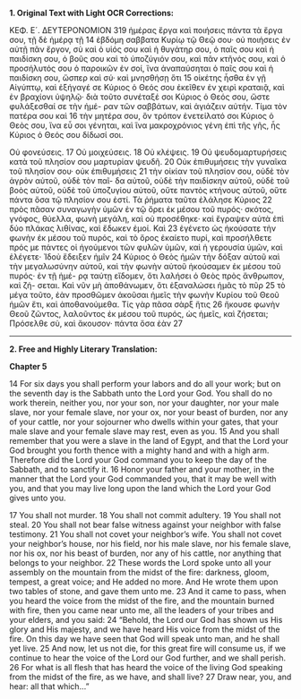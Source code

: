 **1. Original Text with Light OCR Corrections:**

ΚΕΦ. Ε´. ΔΕΥΤΕΡΟΝΟΜΙΟΝ 319
ἡμέρας ἔργα καὶ ποιήσεις πάντα τὰ ἔργα σου, τῇ δὲ ἡμέρᾳ τῇ 14
ἑβδόμη σαββατα Κυρίῳ τῷ Θεῷ σου· οὐ ποιήσεις ἐν αὐτῇ πᾶν
ἔργον, σὺ καὶ ὁ υἱός σου καὶ ἡ θυγάτηρ σου, ὁ παῖς σου καὶ ἡ
παιδίσκη σου, ὁ βοῦς σου καὶ τὸ ὑποζύγιόν σου, καὶ πᾶν κτῆνός
σου, καὶ ὁ προσήλυτός σου ὁ παροικῶν ἐν σοί, ἵνα ἀναπαύσηται ὁ
παῖς σου καὶ ἡ παιδίσκη σου, ὥσπερ καὶ σύ· καὶ μνησθήσῃ ὅτι 15
οἰκέτης ἦσθα ἐν γῇ Αἰγύπτῳ, καὶ ἐξήγαγέ σε Κύριος ὁ Θεός
σου ἐκεῖθεν ἐν χειρὶ κραταιᾷ, καὶ ἐν βραχίονι ὑψηλῷ· διὰ τοῦτο
συνέταξέ σοι Κύριος ὁ Θεός σου, ὥστε φυλάξεσθαί σε τὴν ἡμέ-
ραν τῶν σαββάτων, καὶ ἁγιάζειν αὐτήν. Τίμα τὸν πατέρα σου καὶ 16
τὴν μητέρα σου, ὃν τρόπον ἐνετείλατό σοι Κύριος ὁ Θεὸς σου,
ἵνα εὖ σοι γένηται, καὶ ἵνα μακροχρόνιος γένη ἐπὶ τῆς γῆς, ἧς
Κύριος ὁ Θεός σου δίδωσί σοι.

Οὐ φονεύσεις. 17
Οὐ μοιχεύσεις. 18
Οὐ κλέψεις. 19
Οὐ ψευδομαρτυρήσεις κατὰ τοῦ πλησίον σου μαρτυρίαν ψευδῆ. 20
Οὐκ ἐπιθυμήσεις τὴν γυναῖκα τοῦ πλησίον σου· οὐκ ἐπιθυμήσεις 21
τὴν οἰκίαν τοῦ πλησίον σου, οὐδὲ τὸν ἀγρὸν αὐτοῦ, οὐδὲ τὸν παῖ-
δα αὐτοῦ, οὐδὲ τὴν παιδίσκην αὐτοῦ, οὐδὲ τοῦ βοὸς αὐτοῦ, οὐδὲ
τοῦ ὑποζυγίου αὐτοῦ, οὔτε παντὸς κτήνους αὐτοῦ, οὔτε πάντα
ὅσα τῷ πλησίον σου ἐστί. Τὰ ῥήματα ταῦτα ἐλάλησε Κύριος 22
πρὸς πᾶσαν συναγωγὴν ὑμῶν ἐν τῷ ὄρει ἐκ μέσου τοῦ πυρός·
σκότος, γνόφος, θύελλα, φωνὴ μεγάλη, καὶ οὐ προσέθηκε· καὶ
ἔγραψεν αὐτὰ ἐπὶ δύο πλάκας λιθίνας, καὶ ἔδωκεν ἐμοί. Καὶ 23
ἐγένετο ὡς ἠκούσατε τὴν φωνὴν ἐκ μέσου τοῦ πυρός, καὶ τὸ ὄρος
ἐκαίετο πυρί, καὶ προσήλθετε πρός με πάντες οἱ ἡγούμενοι τῶν
φυλῶν ὑμῶν, καὶ ἡ γερουσία ὑμῶν, καὶ ἐλέγετε· Ἰδοὺ ἔδειξεν ἡμῖν 24
Κύριος ὁ Θεὸς ἡμῶν τὴν δόξαν αὐτοῦ καὶ τὴν μεγαλωσύνην αὐτοῦ,
καὶ τὴν φωνὴν αὐτοῦ ἠκούσαμεν ἐκ μέσου τοῦ πυρός· ἐν τῇ ἡμέ-
ρᾳ ταύτῃ εἴδομεν, ὅτι λαλήσει ὁ Θεὸς πρὸς ἄνθρωπον, καὶ ζή-
σεται. Καὶ νῦν μὴ ἀποθάνωμεν, ὅτι ἐξαναλώσει ἡμᾶς τὸ πῦρ 25
τὸ μέγα τοῦτο, ἐὰν προσθῶμεν ἀκοῦσαι ἡμεῖς τὴν φωνὴν Κυρίου
τοῦ Θεοῦ ἡμῶν ἔτι, καὶ ἀποθανούμεθα. Τίς γὰρ πᾶσα σὰρξ ἥτις 26
ἤκουσε φωνὴν Θεοῦ ζῶντος, λαλοῦντος ἐκ μέσου τοῦ πυρός, ὡς
ἡμεῖς, καὶ ζήσεται; Πρόσελθε σὺ, καὶ ἄκουσον· πάντα ὅσα ἐὰν 27

---

**2. Free and Highly Literary Translation:**

**Chapter 5**

14 For six days you shall perform your labors and do all your work; but on the seventh day is the Sabbath unto the Lord your God. You shall do no work therein, neither you, nor your son, nor your daughter, nor your male slave, nor your female slave, nor your ox, nor your beast of burden, nor any of your cattle, nor your sojourner who dwells within your gates, that your male slave and your female slave may rest, even as you.
15 And you shall remember that you were a slave in the land of Egypt, and that the Lord your God brought you forth thence with a mighty hand and with a high arm. Therefore did the Lord your God command you to keep the day of the Sabbath, and to sanctify it.
16 Honor your father and your mother, in the manner that the Lord your God commanded you, that it may be well with you, and that you may live long upon the land which the Lord your God gives unto you.

17 You shall not murder.
18 You shall not commit adultery.
19 You shall not steal.
20 You shall not bear false witness against your neighbor with false testimony.
21 You shall not covet your neighbor’s wife. You shall not covet your neighbor’s house, nor his field, nor his male slave, nor his female slave, nor his ox, nor his beast of burden, nor any of his cattle, nor anything that belongs to your neighbor.
22 These words the Lord spoke unto all your assembly on the mountain from the midst of the fire: darkness, gloom, tempest, a great voice; and He added no more. And He wrote them upon two tables of stone, and gave them unto me.
23 And it came to pass, when you heard the voice from the midst of the fire, and the mountain burned with fire, then you came near unto me, all the leaders of your tribes and your elders, and you said:
24 “Behold, the Lord our God has shown us His glory and His majesty, and we have heard His voice from the midst of the fire. On this day we have seen that God will speak unto man, and he shall yet live.
25 And now, let us not die, for this great fire will consume us, if we continue to hear the voice of the Lord our God further, and we shall perish.
26 For what is all flesh that has heard the voice of the living God speaking from the midst of the fire, as we have, and shall live?
27 Draw near, you, and hear: all that which…”